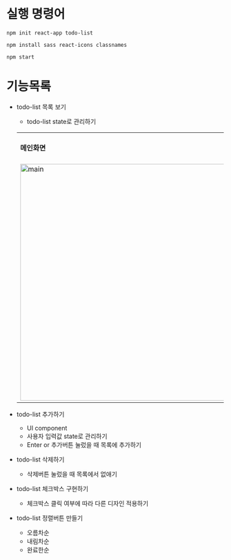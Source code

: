 # 실행 명령어

`npm init react-app todo-list`

`npm install sass react-icons classnames`

`npm start`

# 기능목록

- todo-list 목록 보기

  - todo-list state로 관리하기
  <table><tbody>
  		<tr>
  			<td>
  				<br>
  				<b>메인화면</b><br>
  				<br>
  			</td>
  		</tr>
  <tr>
  <td>
  <img width="550" alt="main" src="https://user-images.githubusercontent.com/63959171/213133401-10957553-edcb-4319-bae5-89b408c36fd5.png">
  </td>
  </tr>
  </tbody>
  </table>

- todo-list 추가하기

  - UI component
  - 사용자 입력값 state로 관리하기
  - Enter or 추가버튼 눌렀을 때 목록에 추가하기

- todo-list 삭제하기

  - 삭제버튼 눌렀을 때 목록에서 없애기

- todo-list 체크박스 구현하기

  - 체크박스 클릭 여부에 따라 다른 디자인 적용하기

- todo-list 정렬버튼 만들기
  - 오름차순
  - 내림차순
  - 완료한순
